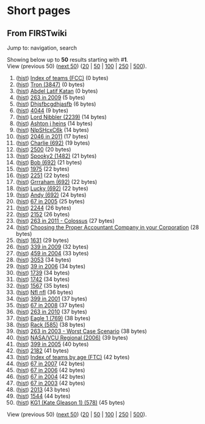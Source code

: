 # Short pages

## From FIRSTwiki

Jump to: navigation, search

Showing below up to **50** results starting with #**1**.<br>
View (previous 50) ([next 50](/index.php?title=Special:Shortpages&limit=50&offset=50)) ([20](/index.php?title=Special:Shortpages&limit=20&offset=0) | [50](/index.php?title=Special:Shortpages&limit=50&offset=0) | [100](/index.php?title=Special:Shortpages&limit=100&offset=0) | [250](/index.php?title=Special:Shortpages&limit=250&offset=0) | [500](/index.php?title=Special:Shortpages&limit=500&offset=0)).

1. ([hist](/index.php?title=Index_of_teams_%28FCC%29&action=history "Index of teams \(FCC\)")) [Index of teams (FCC)](Index_of_teams_%28FCC%29 "Index of teams \(FCC\)") (0 bytes)
2. ([hist](/index.php?title=Tron_%283847%29&action=history "Tron \(3847\)")) [Tron (3847)](Tron_%283847%29 "Tron \(3847\)") (0 bytes)
3. ([hist](/index.php?title=Abdel_Latif_Katan&action=history "Abdel Latif Katan")) [Abdel Latif Katan](Abdel_Latif_Katan "Abdel Latif Katan") (0 bytes)
4. ([hist](/index.php?title=263_in_2009&action=history "263 in 2009")) [263 in 2009](263_in_2009 "263 in 2009") (5 bytes)
5. ([hist](/index.php?title=Dhjsfbcgdhjasfb&action=history "Dhjsfbcgdhjasfb")) [Dhjsfbcgdhjasfb](Dhjsfbcgdhjasfb "Dhjsfbcgdhjasfb") (6 bytes)
6. ([hist](/index.php?title=4044&action=history "4044")) [4044](4044 "4044") (9 bytes)
7. ([hist](/index.php?title=Lord_Nibbler_%282239%29&action=history "Lord Nibbler \(2239\)")) [Lord Nibbler (2239)](Lord_Nibbler_%282239%29 "Lord Nibbler \(2239\)") (14 bytes)
8. ([hist](/index.php?title=Ashton_j_heins&action=history "Ashton j heins")) [Ashton j heins](Ashton_j_heins "Ashton j heins") (14 bytes)
9. ([hist](/index.php?title=NlpSHcxC6k&action=history "NlpSHcxC6k")) [NlpSHcxC6k](NlpSHcxC6k "NlpSHcxC6k") (14 bytes)
10. ([hist](/index.php?title=2046_in_2011&action=history "2046 in 2011")) [2046 in 2011](2046_in_2011 "2046 in 2011") (17 bytes)
11. ([hist](/index.php?title=Charlie_%28692%29&action=history "Charlie \(692\)")) [Charlie (692)](Charlie_%28692%29 "Charlie \(692\)") (19 bytes)
12. ([hist](/index.php?title=2500&action=history "2500")) [2500](2500 "2500") (20 bytes)
13. ([hist](/index.php?title=Spooky2_%281482%29&action=history "Spooky2 \(1482\)")) [Spooky2 (1482)](Spooky2_%281482%29 "Spooky2 \(1482\)") (21 bytes)
14. ([hist](/index.php?title=Bob_%28692%29&action=history "Bob \(692\)")) [Bob (692)](Bob_%28692%29 "Bob \(692\)") (21 bytes)
15. ([hist](/index.php?title=1975&action=history "1975")) [1975](1975 "1975") (22 bytes)
16. ([hist](/index.php?title=2251&action=history "2251")) [2251](2251 "2251") (22 bytes)
17. ([hist](/index.php?title=Grrraham_%28692%29&action=history "Grrraham \(692\)")) [Grrraham (692)](Grrraham_%28692%29 "Grrraham \(692\)") (22 bytes)
18. ([hist](/index.php?title=Lucky_%28692%29&action=history "Lucky \(692\)")) [Lucky (692)](Lucky_%28692%29 "Lucky \(692\)") (22 bytes)
19. ([hist](/index.php?title=Andy_%28692%29&action=history "Andy \(692\)")) [Andy (692)](Andy_%28692%29 "Andy \(692\)") (24 bytes)
20. ([hist](/index.php?title=67_in_2005&action=history "67 in 2005")) [67 in 2005](67_in_2005 "67 in 2005") (25 bytes)
21. ([hist](/index.php?title=2244&action=history "2244")) [2244](2244 "2244") (26 bytes)
22. ([hist](/index.php?title=2152&action=history "2152")) [2152](2152 "2152") (26 bytes)
23. ([hist](/index.php?title=263_in_2011_-_Colossus&action=history "263 in 2011 - Colossus")) [263 in 2011 - Colossus](263_in_2011_-_Colossus "263 in 2011 - Colossus") (27 bytes)
24. ([hist](/index.php?title=Choosing_the_Proper_Accountant_Company_in_your_Corporation&action=history "Choosing the Proper Accountant Company in your Corporation")) [Choosing the Proper Accountant Company in your Corporation](Choosing_the_Proper_Accountant_Company_in_your_Corporation "Choosing the Proper Accountant Company in your Corporation") (28 bytes)
25. ([hist](/index.php?title=1631&action=history "1631")) [1631](1631 "1631") (29 bytes)
26. ([hist](/index.php?title=339_in_2009&action=history "339 in 2009")) [339 in 2009](339_in_2009 "339 in 2009") (32 bytes)
27. ([hist](/index.php?title=459_in_2004&action=history "459 in 2004")) [459 in 2004](459_in_2004 "459 in 2004") (33 bytes)
28. ([hist](/index.php?title=3053&action=history "3053")) [3053](3053 "3053") (34 bytes)
29. ([hist](/index.php?title=39_in_2006&action=history "39 in 2006")) [39 in 2006](39_in_2006 "39 in 2006") (34 bytes)
30. ([hist](/index.php?title=1739&action=history "1739")) [1739](1739 "1739") (34 bytes)
31. ([hist](/index.php?title=1742&action=history "1742")) [1742](1742 "1742") (34 bytes)
32. ([hist](/index.php?title=1567&action=history "1567")) [1567](1567 "1567") (35 bytes)
33. ([hist](/index.php?title=Nfl_nfl&action=history "Nfl nfl")) [Nfl nfl](Nfl_nfl "Nfl nfl") (36 bytes)
34. ([hist](/index.php?title=399_in_2001&action=history "399 in 2001")) [399 in 2001](399_in_2001 "399 in 2001") (37 bytes)
35. ([hist](/index.php?title=67_in_2008&action=history "67 in 2008")) [67 in 2008](67_in_2008 "67 in 2008") (37 bytes)
36. ([hist](/index.php?title=263_in_2010&action=history "263 in 2010")) [263 in 2010](263_in_2010 "263 in 2010") (37 bytes)
37. ([hist](/index.php?title=Eagle_1_%28769%29&action=history "Eagle 1 \(769\)")) [Eagle 1 (769)](Eagle_1_%28769%29 "Eagle 1 \(769\)") (38 bytes)
38. ([hist](/index.php?title=Rack_%28585%29&action=history "Rack \(585\)")) [Rack (585)](Rack_%28585%29 "Rack \(585\)") (38 bytes)
39. ([hist](/index.php?title=263_in_2003_-_Worst_Case_Scenario&action=history "263 in 2003 - Worst Case Scenario")) [263 in 2003 - Worst Case Scenario](263_in_2003_-_Worst_Case_Scenario "263 in 2003 - Worst Case Scenario") (38 bytes)
40. ([hist](/index.php?title=NASA/VCU_Regional_%282006%29&action=history "NASA/VCU Regional \(2006\)")) [NASA/VCU Regional (2006)](NASA/VCU_Regional_%282006%29 "NASA/VCU Regional \(2006\)") (39 bytes)
41. ([hist](/index.php?title=399_in_2005&action=history "399 in 2005")) [399 in 2005](399_in_2005 "399 in 2005") (40 bytes)
42. ([hist](/index.php?title=2182&action=history "2182")) [2182](2182 "2182") (41 bytes)
43. ([hist](/index.php?title=Index_of_teams_by_age_%28FTC%29&action=history "Index of teams by age \(FTC\)")) [Index of teams by age (FTC)](Index_of_teams_by_age_%28FTC%29 "Index of teams by age \(FTC\)") (42 bytes)
44. ([hist](/index.php?title=67_in_2007&action=history "67 in 2007")) [67 in 2007](67_in_2007 "67 in 2007") (42 bytes)
45. ([hist](/index.php?title=67_in_2006&action=history "67 in 2006")) [67 in 2006](67_in_2006 "67 in 2006") (42 bytes)
46. ([hist](/index.php?title=67_in_2004&action=history "67 in 2004")) [67 in 2004](67_in_2004 "67 in 2004") (42 bytes)
47. ([hist](/index.php?title=67_in_2003&action=history "67 in 2003")) [67 in 2003](67_in_2003 "67 in 2003") (42 bytes)
48. ([hist](/index.php?title=2013&action=history "2013")) [2013](2013 "2013") (43 bytes)
49. ([hist](/index.php?title=1544&action=history "1544")) [1544](1544 "1544") (44 bytes)
50. ([hist](/index.php?title=KG1_%28Kate_Gleason_1%29_%28578%29&action=history "KG1 \(Kate Gleason 1\) \(578\)")) [KG1 (Kate Gleason 1) (578)](KG1_%28Kate_Gleason_1%29_%28578%29 "KG1 \(Kate Gleason 1\) \(578\)") (45 bytes)

View (previous 50) ([next 50](/index.php?title=Special:Shortpages&limit=50&offset=50)) ([20](/index.php?title=Special:Shortpages&limit=20&offset=0) | [50](/index.php?title=Special:Shortpages&limit=50&offset=0) | [100](/index.php?title=Special:Shortpages&limit=100&offset=0) | [250](/index.php?title=Special:Shortpages&limit=250&offset=0) | [500](/index.php?title=Special:Shortpages&limit=500&offset=0)).
